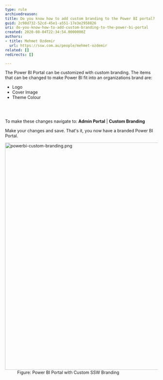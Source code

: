 ```yaml
---
type: rule
archivedreason: 
title: Do you know how to add custom branding to the Power BI portal?
guid: 2c98d732-52cd-45e1-a551-17e3e2958826
uri: do-you-know-how-to-add-custom-branding-to-the-power-bi-portal
created: 2020-08-04T22:34:54.0000000Z
authors:
- title: Mehmet Ozdemir
  url: https://ssw.com.au/people/mehmet-ozdemir
related: []
redirects: []

---
```



The Power BI Portal can be customized with custom branding. The items that can be changed to make Power BI fit into an&#160;organizations brand are&#58;<br><ul><li>Logo</li><li>Cover Image</li><li>Theme Colour<br></li></ul>
<br><excerpt class='endintro'></excerpt><br>
<p>To make these changes navigate to&#58;​&#160;<b>Admin Portal</b> | 
   <b>Custom Branding</b></p><p>Make your changes and save. That's it, you now have a branded Power BI Portal.&#160;<br></p><dl class="image"><dt><img src="/PublishingImages/powerbi-custom-branding.png" alt="powerbi-custom-branding.png" style="width&#58;750px;" /></dt><dd>Figure&#58; Power BI Portal with Custom SSW Branding</dd></dl><br>


